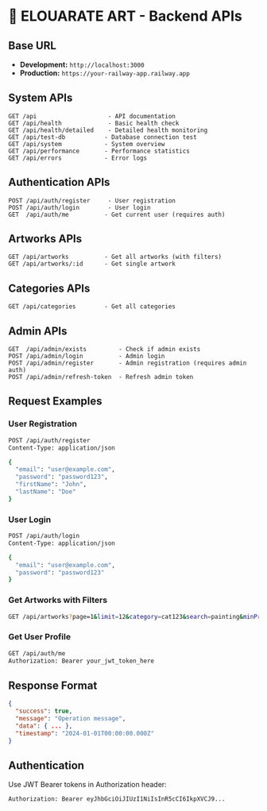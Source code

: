 # 🎨 ELOUARATE ART - Backend APIs

## Base URL

- **Development:** `http://localhost:3000`
- **Production:** `https://your-railway-app.railway.app`

## System APIs

```
GET /api                    - API documentation
GET /api/health             - Basic health check
GET /api/health/detailed    - Detailed health monitoring
GET /api/test-db           - Database connection test
GET /api/system            - System overview
GET /api/performance       - Performance statistics
GET /api/errors            - Error logs
```

## Authentication APIs

```
POST /api/auth/register     - User registration
POST /api/auth/login        - User login
GET  /api/auth/me          - Get current user (requires auth)
```

## Artworks APIs

```
GET /api/artworks          - Get all artworks (with filters)
GET /api/artworks/:id      - Get single artwork
```

## Categories APIs

```
GET /api/categories        - Get all categories
```

## Admin APIs

```
GET  /api/admin/exists         - Check if admin exists
POST /api/admin/login          - Admin login
POST /api/admin/register       - Admin registration (requires admin auth)
POST /api/admin/refresh-token  - Refresh admin token
```

## Request Examples

### User Registration

```bash
POST /api/auth/register
Content-Type: application/json

{
  "email": "user@example.com",
  "password": "password123",
  "firstName": "John",
  "lastName": "Doe"
}
```

### User Login

```bash
POST /api/auth/login
Content-Type: application/json

{
  "email": "user@example.com",
  "password": "password123"
}
```

### Get Artworks with Filters

```bash
GET /api/artworks?page=1&limit=12&category=cat123&search=painting&minPrice=100&maxPrice=500
```

### Get User Profile

```bash
GET /api/auth/me
Authorization: Bearer your_jwt_token_here
```

## Response Format

```json
{
  "success": true,
  "message": "Operation message",
  "data": { ... },
  "timestamp": "2024-01-01T00:00:00.000Z"
}
```

## Authentication

Use JWT Bearer tokens in Authorization header:

```
Authorization: Bearer eyJhbGciOiJIUzI1NiIsInR5cCI6IkpXVCJ9...
```
